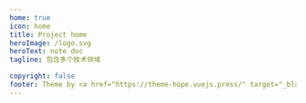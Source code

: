 ```yaml
---
home: true
icon: home
title: Project home
heroImage: /logo.svg
heroText: note doc
tagline: 包含多个技术领域

copyright: false
footer: Theme by <a href="https://theme-hope.vuejs.press/" target="_blank">VuePress Theme Hope</a> | MIT Licensed, Copyright © 2019-present Mr.Hope
---
```

